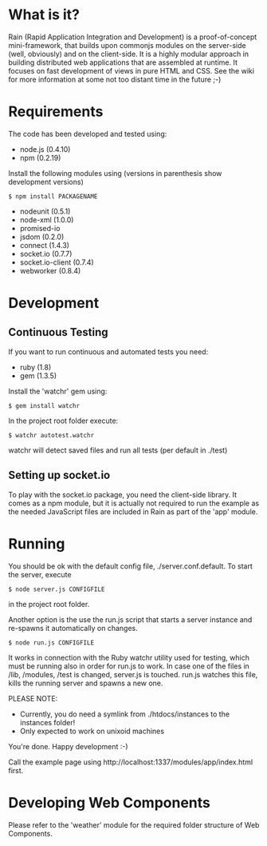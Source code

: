 # What is it? 

Rain (Rapid Application Integration and Development) is a proof-of-concept mini-framework, that
builds upon commonjs modules on the server-side (well, obviously) and on the client-side. 
It is a highly modular approach in building distributed web applications that are assembled at runtime. 
It focuses on fast development of views in pure HTML and CSS. See the wiki for more information at some
not too distant time in the future ;-)

# Requirements

The code has been developed and tested using:

* node.js (0.4.10)
* npm (0.2.19)

Install the following modules using (versions in parenthesis show development versions)

    $ npm install PACKAGENAME

* nodeunit (0.5.1)
* node-xml (1.0.0)
* promised-io
* jsdom (0.2.0)
* connect (1.4.3)
* socket.io (0.7.7)
* socket.io-client (0.7.4)
* webworker (0.8.4)

# Development

## Continuous Testing

If you want to run continuous and automated tests you need:

* ruby (1.8)
* gem (1.3.5)

Install the 'watchr' gem using: 

    $ gem install watchr

In the project root folder execute: 

    $ watchr autotest.watchr

watchr will detect saved files and run all tests (per default in ./test)

## Setting up socket.io

To play with the socket.io package, you need the client-side library. It comes as a npm module, 
but it is actually not required to run the example as the needed JavaScript files are included in Rain
as part of the 'app' module.  

# Running

You should be ok with the default config file, ./server.conf.default. To start the server, execute 

    $ node server.js CONFIGFILE

in the project root folder.

Another option is the use the run.js script that starts a server instance and re-spawns 
it automatically on changes. 

    $ node run.js CONFIGFILE

It works in connection with the Ruby watchr utility used for testing, which must be running also in order 
for run.js to work. In case one of the files in /lib, /modules, /test is changed, server.js is touched. run.js 
watches this file, kills the running server and spawns a new one. 

PLEASE NOTE: 

* Currently, you do need a symlink from ./htdocs/instances to the instances folder! 
* Only expected to work on unixoid machines

You're done. Happy development :-)

Call the example page using http://localhost:1337/modules/app/index.html first. 

# Developing Web Components 

Please refer to the 'weather' module for the required folder structure of Web Components.
